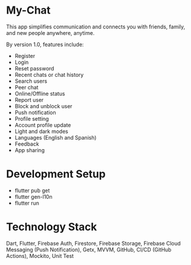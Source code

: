 # My-Chat

This app simplifies communication and connects you with friends, family, and new people anywhere, anytime.

By version 1.0, features include:
- Register
- Login
- Reset password
- Recent chats or chat history
- Search users
- Peer chat
- Online/Offline status
- Report user
- Block and unblock user
- Push notification
- Profile setting
- Account profile update
- Light and dark modes
- Languages (English and Spanish)
- Feedback
- App sharing

# Development Setup

- flutter pub get
- flutter gen-l10n
- flutter run

# Technology Stack

Dart, Flutter, Firebase Auth, Firestore, Firebase Storage, Firebase Cloud Messaging (Push Notification), Getx, MVVM, GitHub, CI/CD (GitHub Actions), Mockito, Unit Test

